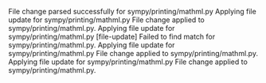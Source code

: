 File change parsed successfully for sympy/printing/mathml.py
Applying file update for sympy/printing/mathml.py
File change applied to sympy/printing/mathml.py.
Applying file update for sympy/printing/mathml.py
[file-update] Failed to find match for sympy/printing/mathml.py.
Applying file update for sympy/printing/mathml.py
File change applied to sympy/printing/mathml.py.
Applying file update for sympy/printing/mathml.py
File change applied to sympy/printing/mathml.py.
